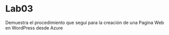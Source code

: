 # Lab03
Demuestra el procedimiento que seguí para la creación de una Pagina Web en WordPress desde Azure
